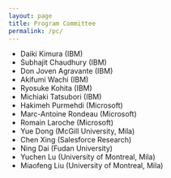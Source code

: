 ```yaml
---
layout: page
title: Program Committee
permalink: /pc/
---
```


* Daiki Kimura (IBM)
* Subhajit Chaudhury (IBM)
* Don Joven Agravante (IBM)
* Akifumi Wachi (IBM)
* Ryosuke Kohita (IBM)
* Michiaki Tatsubori (IBM)
* Hakimeh Purmehdi (Microsoft)
* Marc-Antoine Rondeau (Microsoft)
* Romain Laroche (Microsoft)
* Yue Dong (McGill University, Mila)
* Chen Xing (Salesforce Research)
* Ning Dai (Fudan University)
* Yuchen Lu (University of Montreal, Mila)
* Miaofeng Liu (University of Montreal, Mila)